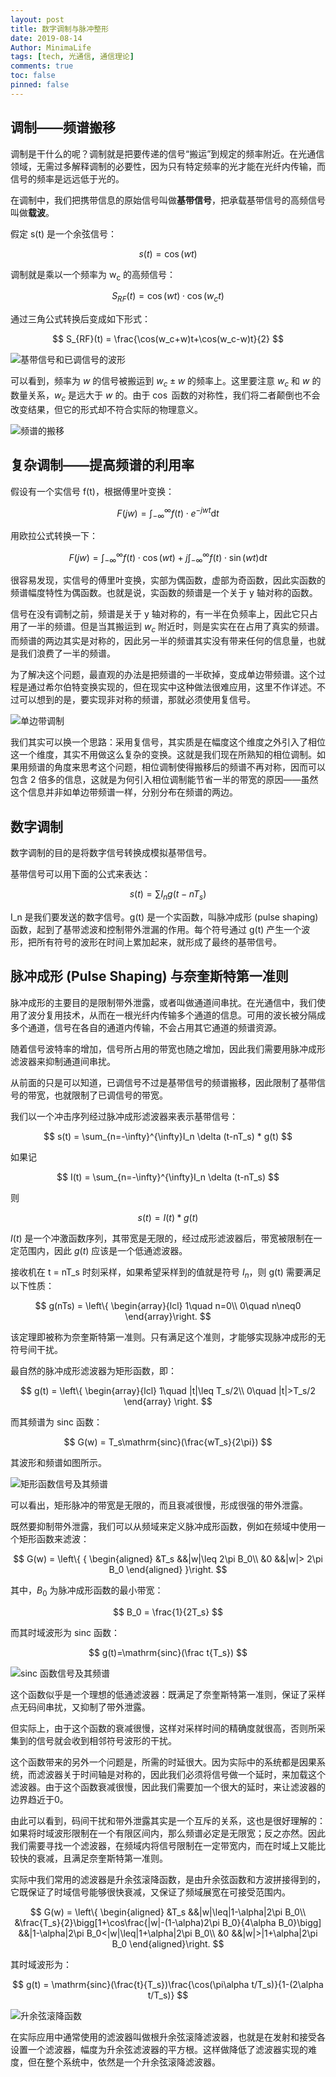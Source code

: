```yaml
---
layout: post
title: 数字调制与脉冲整形
date: 2019-08-14
Author: MinimaLife
tags: [tech, 光通信, 通信理论]
comments: true
toc: false
pinned: false
---
```


## 调制——频谱搬移

调制是干什么的呢？调制就是把要传递的信号“搬运”到规定的频率附近。在光通信领域，无需过多解释调制的必要性，因为只有特定频率的光才能在光纤内传输，而信号的频率是远远低于光的。
<!-- more -->
在调制中，我们把携带信息的原始信号叫做**基带信号**，把承载基带信号的高频信号叫做**载波**。

假定 s(t) 是一个余弦信号：

$$
s(t) = \cos(wt)
$$

调制就是乘以一个频率为 w<sub>c</sub> 的高频信号：

$$
S_{RF}(t) = \cos(wt)\cdot\cos(w_ct)
$$

通过三角公式转换后变成如下形式：

$$
S_{RF}(t) = \frac{\cos(w_c+w)t+\cos(w_c-w)t}{2}
$$

![基带信号和已调信号的波形](https://minimalife-1259728342.cos.ap-shanghai.myqcloud.com/img/2019-09/digital_modulation_01.png?center)

可以看到，频率为 $w$ 的信号被搬运到 $w_c\pm w$ 的频率上。这里要注意 $w_c$ 和 $w$ 的数量关系，$w_c$ 是远大于 $w$ 的。由于 $\cos$ 函数的对称性，我们将二者颠倒也不会改变结果，但它的形式却不符合实际的物理意义。

![频谱的搬移](https://minimalife-1259728342.cos.ap-shanghai.myqcloud.com/img/2019-09/digital_modulation_02.png?center)

## 复杂调制——提高频谱的利用率

假设有一个实信号 f(t)，根据傅里叶变换：

$$
F(jw) = \int_{-\infty}^{\infty}f(t)\cdot e^{-jwt}\mathrm{d}t
$$

用欧拉公式转换一下：

$$
F(jw) = \int_{-\infty}^{\infty}f(t)\cdot\cos(wt)+j\int_{-\infty}^{\infty}f(t)\cdot\sin(wt)\mathrm{d}t
$$

很容易发现，实信号的傅里叶变换，实部为偶函数，虚部为奇函数，因此实函数的频谱幅度特性为偶函数。也就是说，实函数的频谱是一个关于 y 轴对称的函数。

信号在没有调制之前，频谱是关于 y 轴对称的，有一半在负频率上，因此它只占用了一半的频谱。但是当其搬运到 $w_c$ 附近时，则是实实在在占用了真实的频谱。而频谱的两边其实是对称的，因此另一半的频谱其实没有带来任何的信息量，也就是我们浪费了一半的频谱。

为了解决这个问题，最直观的办法是把频谱的一半砍掉，变成单边带频谱。这个过程是通过希尔伯特变换实现的，但在现实中这种做法很难应用，这里不作详述。不过可以想到的是，要实现非对称的频谱，那就必须使用复信号。

![单边带调制](https://minimalife-1259728342.cos.ap-shanghai.myqcloud.com/img/2019-09/digital_modulation_03.png?center)

我们其实可以换一个思路：采用复信号，其实质是在幅度这个维度之外引入了相位这一个维度，其实不用做这么复杂的变换。这就是我们现在所熟知的相位调制。如果用频谱的角度来思考这个问题，相位调制使得搬移后的频谱不再对称，因而可以包含 2 倍多的信息，这就是为何引入相位调制能节省一半的带宽的原因——虽然这个信息并非如单边带频谱一样，分别分布在频谱的两边。

## 数字调制

数字调制的目的是将数字信号转换成模拟基带信号。

基带信号可以用下面的公式来表达：

$$
s(t) = \sum I_n g(t-nT_s)
$$

I_n 是我们要发送的数字信号。g(t) 是一个实函数，叫脉冲成形 (pulse shaping) 函数，起到了基带滤波和控制带外泄漏的作用。每个符号通过 g(t) 产生一个波形，把所有符号的波形在时间上累加起来，就形成了最终的基带信号。

## 脉冲成形 (Pulse Shaping) 与奈奎斯特第一准则

脉冲成形的主要目的是限制带外泄露，或者叫做通道间串扰。在光通信中，我们使用了波分复用技术，从而在一根光纤内传输多个通道的信息。可用的波长被分隔成多个通道，信号在各自的通道内传输，不会占用其它通道的频谱资源。

随着信号波特率的增加，信号所占用的带宽也随之增加，因此我们需要用脉冲成形滤波器来抑制通道间串扰。

从前面的只是可以知道，已调信号不过是基带信号的频谱搬移，因此限制了基带信号的带宽，也就限制了已调信号的带宽。

我们以一个冲击序列经过脉冲成形滤波器来表示基带信号：

$$
s(t) = \sum_{n=-\infty}^{\infty}I_n \delta (t-nT_s) * g(t)
$$

如果记

$$
I(t) = \sum_{n=-\infty}^{\infty}I_n \delta (t-nT_s)
$$

则 

$$
s(t) = I(t)*g(t)
$$

$I(t)$ 是一个冲激函数序列，其带宽是无限的，经过成形滤波器后，带宽被限制在一定范围内，因此 $g(t)$ 应该是一个低通滤波器。

接收机在 t = nT_s 时刻采样，如果希望采样到的值就是符号 $I_n$，则 g(t) 需要满足以下性质：

$$
g(nTs) = \left\{
\begin{array}{lcl}
1\quad n=0\\
0\quad n\neq0
\end{array}\right.
$$

该定理即被称为奈奎斯特第一准则。只有满足这个准则，才能够实现脉冲成形的无符号间干扰。

最自然的脉冲成形滤波器为矩形函数，即：

$$
g(t) = \left\{
\begin{array}{lcl}
1\quad |t|\leq T_s/2\\
0\quad |t|>T_s/2
\end{array}
\right.
$$

而其频谱为 sinc 函数：

$$
G(w) = T_s\mathrm{sinc}(\frac{wT_s}{2\pi})
$$

其波形和频谱如图所示。

![矩形函数信号及其频谱](https://minimalife-1259728342.cos.ap-shanghai.myqcloud.com/img/2019-09/digital_modulation_04.png?center)

可以看出，矩形脉冲的带宽是无限的，而且衰减很慢，形成很强的带外泄露。

既然要抑制带外泄露，我们可以从频域来定义脉冲成形函数，例如在频域中使用一个矩形函数来滤波：

$$
G(w) = \left\{
{
\begin{aligned}
&T_s &&|w|\leq 2\pi B_0\\
&0 &&|w|> 2\pi B_0
\end{aligned}
}\right.
$$

其中，$B_0$ 为脉冲成形函数的最小带宽：

$$
B_0 = \frac{1}{2T_s}
$$

而其时域波形为 sinc 函数：

$$
g(t)=\mathrm{sinc}(\frac t{T_s})
$$

![sinc 函数信号及其频谱](https://minimalife-1259728342.cos.ap-shanghai.myqcloud.com/img/2019-09/digital_modulation_05.png?center)

这个函数似乎是一个理想的低通滤波器：既满足了奈奎斯特第一准则，保证了采样点无码间串扰，又抑制了带外泄露。

但实际上，由于这个函数的衰减很慢，这样对采样时间的精确度就很高，否则所采集到的信号就会收到相邻符号波形的干扰。

这个函数带来的另外一个问题是，所需的时延很大。因为实际中的系统都是因果系统，而滤波器关于时间轴是对称的，因此我们必须将信号做一个延时，来加载这个滤波器。由于这个函数衰减很慢，因此我们需要加一个很大的延时，来让滤波器的边界趋近于0。

由此可以看到，码间干扰和带外泄露其实是一个互斥的关系，这也是很好理解的：如果将时域波形限制在一个有限区间内，那么频谱必定是无限宽；反之亦然。因此我们需要寻找一个滤波器，在频域内将信号限制在一定带宽内，而在时域上又能比较快的衰减，且满足奈奎斯特第一准则。

实际中我们常用的滤波器是升余弦滚降函数，是由升余弦函数和方波拼接得到的，它既保证了时域信号能够很快衰减，又保证了频域展宽在可接受范围内。

$$
G(w) = \left\{
\begin{aligned}
&T_s    &&|w|\leq|1-\alpha|2\pi B_0\\
&\frac{T_s}{2}\bigg[1+\cos\frac{|w|-(1-\alpha)2\pi B_0}{4\alpha B_0}\bigg]  &&|1-\alpha|2\pi B_0<|w|\leq|1+\alpha|2\pi B_0\\
&0      &&|w|>|1+\alpha|2\pi B_0
\end{aligned}\right.
$$

其时域波形为：

$$
g(t) = \mathrm{sinc}(\frac{t}{T_s})\frac{\cos(\pi\alpha t/T_s)}{1-(2\alpha t/T_s)}
$$

![升余弦滚降函数](https://minimalife-1259728342.cos.ap-shanghai.myqcloud.com/img/2019-09/digital_modulation_06.png?center)

在实际应用中通常使用的滤波器叫做根升余弦滚降滤波器，也就是在发射和接受各设置一个滤波器，幅度为升余弦滤波器的平方根。这样做降低了滤波器实现的难度，但在整个系统中，依然是一个升余弦滚降滤波器。